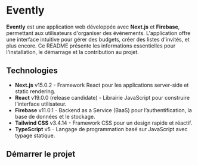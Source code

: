 # Evently

**Evently** est une application web développée avec **Next.js** et **Firebase**, permettant aux utilisateurs d'organiser des événements. L'application offre une interface intuitive pour gérer des budgets, créer des listes d'invités, et plus encore. Ce README présente les informations essentielles pour l'installation, le démarrage et la contribution au projet.


## Technologies

- **Next.js** v15.0.2 - Framework React pour les applications server-side et static rendering.
- **React** v19.0.0 (release candidate) - Librairie JavaScript pour construire l’interface utilisateur.
- **Firebase** v11.0.1 - Backend as a Service (BaaS) pour l’authentification, la base de données et le stockage.
- **Tailwind CSS** v3.4.14 - Framework CSS pour un design rapide et réactif.
- **TypeScript** v5 - Langage de programmation basé sur JavaScript avec typage statique.

## Démarrer le projet

